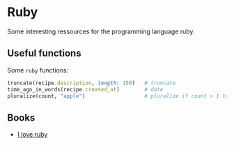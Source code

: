 # Ruby

Some interesting ressources for the programming language ruby.

## Useful functions
Some `ruby` functions:

```ruby
truncate(recipe.description, length: 150)   # truncate
time_ago_in_words(recipe.created_at)        # date
pluralize(count, "apple")                   # pluralize if count > 1 to apples

```

## Books

 - [I love ruby](https://i-love-ruby.gitlab.io/#_getting_started)
